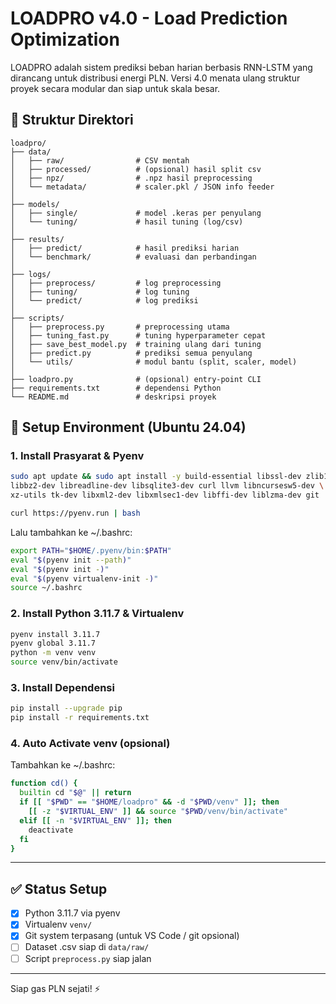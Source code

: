 # LOADPRO v4.0 - Load Prediction Optimization

LOADPRO adalah sistem prediksi beban harian berbasis RNN-LSTM yang dirancang untuk distribusi energi PLN. Versi 4.0 menata ulang struktur proyek secara modular dan siap untuk skala besar.

## 📂 Struktur Direktori

```
loadpro/
├── data/
│   ├── raw/                # CSV mentah
│   ├── processed/          # (opsional) hasil split csv
│   ├── npz/                # .npz hasil preprocessing
│   └── metadata/           # scaler.pkl / JSON info feeder
│
├── models/
│   ├── single/             # model .keras per penyulang
│   └── tuning/             # hasil tuning (log/csv)
│
├── results/
│   ├── predict/            # hasil prediksi harian
│   └── benchmark/          # evaluasi dan perbandingan
│
├── logs/
│   ├── preprocess/         # log preprocessing
│   ├── tuning/             # log tuning
│   └── predict/            # log prediksi
│
├── scripts/
│   ├── preprocess.py       # preprocessing utama
│   ├── tuning_fast.py      # tuning hyperparameter cepat
│   ├── save_best_model.py  # training ulang dari tuning
│   ├── predict.py          # prediksi semua penyulang
│   └── utils/              # modul bantu (split, scaler, model)
│
├── loadpro.py              # (opsional) entry-point CLI
├── requirements.txt        # dependensi Python
└── README.md               # deskripsi proyek
```

## 🚀 Setup Environment (Ubuntu 24.04)

### 1. Install Prasyarat & Pyenv
```bash
sudo apt update && sudo apt install -y build-essential libssl-dev zlib1g-dev \
libbz2-dev libreadline-dev libsqlite3-dev curl llvm libncursesw5-dev \
xz-utils tk-dev libxml2-dev libxmlsec1-dev libffi-dev liblzma-dev git

curl https://pyenv.run | bash
```

Lalu tambahkan ke ~/.bashrc:
```bash
export PATH="$HOME/.pyenv/bin:$PATH"
eval "$(pyenv init --path)"
eval "$(pyenv init -)"
eval "$(pyenv virtualenv-init -)"
source ~/.bashrc
```

### 2. Install Python 3.11.7 & Virtualenv
```bash
pyenv install 3.11.7
pyenv global 3.11.7
python -m venv venv
source venv/bin/activate
```

### 3. Install Dependensi
```bash
pip install --upgrade pip
pip install -r requirements.txt
```

### 4. Auto Activate venv (opsional)
Tambahkan ke ~/.bashrc:
```bash
function cd() {
  builtin cd "$@" || return
  if [[ "$PWD" == "$HOME/loadpro" && -d "$PWD/venv" ]]; then
    [[ -z "$VIRTUAL_ENV" ]] && source "$PWD/venv/bin/activate"
  elif [[ -n "$VIRTUAL_ENV" ]]; then
    deactivate
  fi
}
```

---

## ✅ Status Setup
- [x] Python 3.11.7 via pyenv
- [x] Virtualenv `venv/`
- [x] Git system terpasang (untuk VS Code / git opsional)
- [ ] Dataset .csv siap di `data/raw/`
- [ ] Script `preprocess.py` siap jalan

---

Siap gas PLN sejati! ⚡

